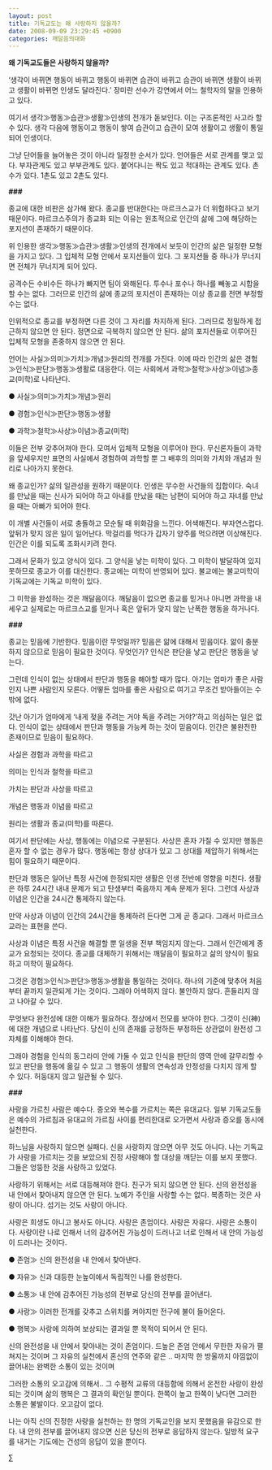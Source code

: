 ```yaml
---
layout: post
title: 기독교도는 왜 사랑하지 않을까?
date: 2008-09-09 23:29:45 +0900
categories: 깨달음의대화
---
```

**왜 기독교도들은 사랑하지 않을까?**

‘생각이 바뀌면 행동이 바뀌고 행동이 바뀌면 습관이 바뀌고 습관이 바뀌면 생활이 바뀌고 생활이 바뀌면 인생도 달라진다.’ 장미란 선수가 강연에서 어느 철학자의 말을 인용하고 있다. 

여기서 생각≫행동≫습관≫생활≫인생의 전개가 돋보인다. 이는 구조론적인 사고라 할 수 있다. 생각 다음에 행동이고 행동이 쌓여 습관이고 습관이 모여 생활이고 생활이 통일되어 인생이다.

그냥 단어들을 늘어놓은 것이 아니라 일정한 순서가 있다. 언어들은 서로 관계를 맺고 있다. 부자관계도 있고 부부관계도 있다. 붙어다니는 짝도 있고 적대하는 관계도 있다. 촌수가 있다. 1촌도 있고 2촌도 있다.

**###**

종교에 대한 비판은 삼가해 왔다. 종교를 반대한다는 마르크스교가 더 위험하다고 보기 때문이다. 마르크스주의가 종교화 되는 이유는 원초적으로 인간의 삶에 그에 해당하는 포지션이 존재하기 때문이다. 

위 인용한 생각≫행동≫습관≫생활≫인생의 전개에서 보듯이 인간의 삶은 일정한 모형을 가지고 있다. 그 입체적 모형 안에서 포지션들이 있다. 그 포지션들 중 하나가 무너지면 전체가 무너지게 되어 있다.

공격수든 수비수든 하나가 빠지면 팀이 와해된다. 투수나 포수나 하나를 빼놓고 시합을 할 수는 없다. 그러므로 인간의 삶에 종교의 포지션이 존재하는 이상 종교를 전면 부정할 수는 없다. 

인위적으로 종교를 부정하면 다른 것이 그 자리를 차지하게 된다. 그러므로 정밀하게 접근하지 않으면 안 된다. 정면으로 극복하지 않으면 안 된다. 삶의 포지션들로 이루어진 입체적 모형을 존중하지 않으면 안 된다.

언어는 사실≫의미≫가치≫개념≫원리의 전개를 가진다. 이에 따라 인간의 삶은 경험≫인식≫판단≫행동≫생활로 대응한다. 이는 사회에서 과학≫철학≫사상≫이념≫종교(미학)로 나타난다. 

● 사실≫의미≫가치≫개념≫원리
              
● 경험≫인식≫판단≫행동≫생활
              
● 과학≫철학≫사상≫이념≫종교(미학)

이들은 전부 갖추어져야 한다. 모여서 입체적 모형을 이루어야 한다. 무신론자들이 과학을 앞세우지만 표면의 사실에서 경험하여 과학할 뿐 그 배후의 의미와 가치와 개념과 원리로 나아가지 못한다.

왜 종교인가? 삶의 일관성을 원하기 때문이다. 인생은 무수한 사건들의 집합이다. 숙녀를 만났을 때는 신사가 되어야 하고 아내를 만났을 때는 남편이 되어야 하고 자녀를 만났을 때는 아빠가 되어야 한다. 

이 개별 사건들이 서로 충돌하고 모순될 때 위화감을 느낀다. 어색해진다. 부자연스럽다. 앞뒤가 맞지 않은 일이 일어난다. 막걸리를 먹다가 갑자기 양주를 먹으려면 이상해진다. 인간은 이를 되도록 조화시키려 한다. 

그래서 문화가 있고 양식이 있다. 그 양식을 낳는 미학이 있다. 그 미학이 발달하여 있지 못하므로 종교가 이를 대신한다. 종교에는 미학이 반영되어 있다. 불교에는 불교미학이 기독교에는 기독교 미학이 있다. 

그 미학을 완성하는 것은 깨달음이다. 깨달음이 없으면 종교를 믿거나 아니면 과학을 내세우고 실제로는 마르크스교를 믿거나 혹은 앞뒤가 맞지 않는 난폭한 행동을 하거나다. 

**###**

종교는 믿음에 기반한다. 믿음이란 무엇일까? 믿음은 앎에 대해서 믿음이다. 앎이 충분하지 않으므로 믿음이 필요한 것이다. 무엇인가? 인식은 판단을 낳고 판단은 행동을 낳는다. 

그런데 인식이 없는 상태에서 판단과 행동을 해야할 때가 많다. 아기는 엄마가 좋은 사람인지 나쁜 사람인지 모른다. 어떻든 엄마를 좋은 사람으로 여기고 무조건 받아들이는 수 밖에 없다. 

갓난 아기가 엄마에게 ‘내게 젖을 주려는 거야 독을 주려는 거야?’하고 의심하는 일은 없다. 인식이 없는 상태에서 판단과 행동을 가능케 하는 것이 믿음이다. 인간은 불완전한 존재이므로 믿음이 필요하다. 

사실은 경험과 과학을 따르고
              
의미는 인식과 철학을 따르고
              
가치는 판단과 사상을 따르고
              
개념은 행동과 이념을 따르고 
              
원리는 생활과 종교(미학)를 따른다.

여기서 판단에는 사상, 행동에는 이념으로 구분된다. 사상은 혼자 가질 수 있지만 행동은 혼자 할 수 없는 경우가 많다. 행동에는 항상 상대가 있고 그 상대를 제압하기 위해서는 힘이 필요하기 때문이다. 

판단과 행동은 일어난 특정 사건에 한정되지만 생활은 인생 전반에 영향을 미친다. 생활은 하루 24시간 내내 문제가 되고 탄생부터 죽음까지 계속 문제가 된다. 그런데 사상과 이념은 인간을 24시간 통제하지 않는다. 

만약 사상과 이념이 인간의 24시간을 통제하려 든다면 그게 곧 종교다. 그래서 마르크스교라는 표현을 쓴다.

사상과 이념은 특정 사건을 해결할 뿐 일생을 전부 책임지지 않는다. 그래서 인간에게 종교가 요청되는 것이다. 종교를 대체하기 위해서는 깨달음이 필요하고 삶의 양식이 필요하고 미학이 필요하다. 

그것은 경험≫인식≫판단≫행동≫생활을 통일하는 것이다. 하나의 기준에 맞추어 처음부터 끝까지 일관되게 가는 것이다. 그래야 어색하지 않다. 불안하지 않다. 흔들리지 않고 나아갈 수 있다. 

무엇보다 완전성에 대한 이해가 필요하다. 정상에서 전모를 보아야 한다. 그것이 신(神)에 대한 개념으로 나타난다. 당신이 신의 존재를 긍정하든 부정하든 상관없이 완전성 그 자체를 이해해야 한다. 

그래야 경험을 인식의 동그라미 안에 가둘 수 있고 인식을 판단의 영역 안에 갈무리할 수 있고 판단을 행동에 옮길 수 있고 그 행동이 생활의 연속성과 안정성을 다치지 않게 할 수 있다. 허둥대지 않고 일관될 수 있다. 

**###**

사랑을 가르친 사람은 예수다. 증오와 복수를 가르치는 쪽은 유대교다. 일부 기독교도들은 예수의 가르침과 유대교의 가르침 사이를 편리한대로 오가면서 사랑과 증오를 동시에 실천한다. 

하느님을 사랑하지 않으면 실패다. 신을 사랑하지 않으면 아무 것도 아니다. 나는 기독교가 사랑을 가르치는 것을 보았으되 진정 사랑해야 할 대상을 깨닫는 이를 보지 못했다. 그들은 엉뚱한 것을 사랑하고 있었다.

사랑하기 위해서는 서로 대등해져야 한다. 친구가 되지 않으면 안 된다. 신의 완전성을 내 안에서 찾아내지 않으면 안 된다. 노예가 주인을 사랑할 수는 없다. 복종하는 것은 사랑이 아니다. 섬기는 것도 사랑이 아니다. 

사랑은 희생도 아니고 봉사도 아니다. 사랑은 존엄이다. 사랑은 자유다. 사랑은 소통이다. 사랑이란 나로 인해서 너의 감추어진 가능성이 드러나고 너로 인해서 내 안의 가능성이 드러나는 것이다. 

● 존엄≫ 신의 완전성을 내 안에서 찾아낸다.
              
● 자유≫ 신과 대등한 눈높이에서 독립적인 나를 완성한다. 
              
● 소통≫ 내 안에 감추어진 가능성의 전부로 당신의 전부를 끌어낸다. 
              
● 사랑≫ 이러한 전개를 갖추고 스위치를 켜야지만 전구에 불이 들어온다.
              
● 행복≫ 사랑에 의하여 보상되는 결과일 뿐 목적이 되어서 안 된다.

신의 완전성을 내 안에서 찾아내는 것이 존엄이다. 드높은 존엄 안에서 무한한 자유가 펼쳐지는 것이며 그 자유의 실천에서 혼신의 연주와 같은 .. 마지막 한 방울까지 아낌없이 끌어내는 완벽한 소통이 있는 것이며 

그러한 소통의 오고감에 의해서.. 그 수평적 교류의 대등함에 의해서 온전한 사랑이 완성되는 것이며 삶의 행복은 그 결과의 확인일 뿐이다. 한쪽이 높고 한쪽이 낮다면 그러한 소통은 불발이다. 오고감이 없다.

나는 아직 신의 진정한 사랑을 실천하는 한 명의 기독교인을 보지 못했음을 유감으로 한다. 내 안의 전부를 끌어내지 않으면 신은 당신의 전부로 응답하지 않는다. 일방적 요구를 내거는 기도에는 건성의 응답이 있을 뿐이다. 





∑